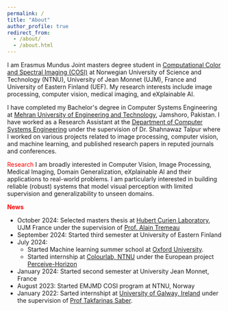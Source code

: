 ```yaml
---
permalink: /
title: "About"
author_profile: true
redirect_from: 
  - /about/
  - /about.html
---
```


I am Erasmus Mundus Joint masters degree student in [Computational Color and Spectral Imaging (COSI)](https://cosi-master.eu/) at Norwegian University of Science and Technology (NTNU), University of Jean Monnet (UJM), France and University of Eastern Finland (UEF). My research interests include image processing, computer vision, medical imaging, and eXplainable AI.

I have completed my Bachelor's degree in Computer Systems Engineering at [Mehran University of Engineering and Technology](https://www.muet.edu.pk/), Jamshoro, Pakistan. I have worked as a Research Assistant at the [Department of Computer Systems Engineering](https://cs.muet.edu.pk/) under the supervision of Dr. Shahnawaz Talpur where I worked on various projects related to image processing, computer vision, and machine learning, and published research papers in reputed journals and conferences.

<span style="color: red;">Research</span>
I am broadly interested in Computer Vision, Image Processing, Medical Imaging, Domain Generalization, eXplainable AI and their applications to real-world problems. I am particularly interested in building reliable (robust) systems that model visual perception with limited supervision and generalizability to unseen domains.


<span style="color: red;">**News**</span>
* October 2024: Selected masters thesis at [Hubert Curien Laboratory](https://laboratoirehubertcurien.univ-st-etienne.fr/en/index.html), UJM France under the supervision of [Prof. Alain Tremeau](https://perso.univ-st-etienne.fr/tremeaua/)
* September 2024: Started third semester at University of Eastern Finland
* July 2024:
  - Started Machine learning summer school at [Oxford University](https://www.oxfordml.school/).
  - Started internship at [Colourlab, NTNU](https://www.ntnu.edu/colourlab) under the European project [Perceive-Horizon](https://perceive-horizon.eu/)
* January 2024: Started second semester at University Jean Monnet, France
* August 2023: Started EMJMD COSI program at NTNU, Norway
* January 2022: Sarted internshipt at [University of Galway, Ireland](https://www.universityofgalway.ie/) under the supervision of [Prof Takfarinas Saber](https://www.universityofgalway.ie/our-research/people/computer-science/takfarinassaber/).
